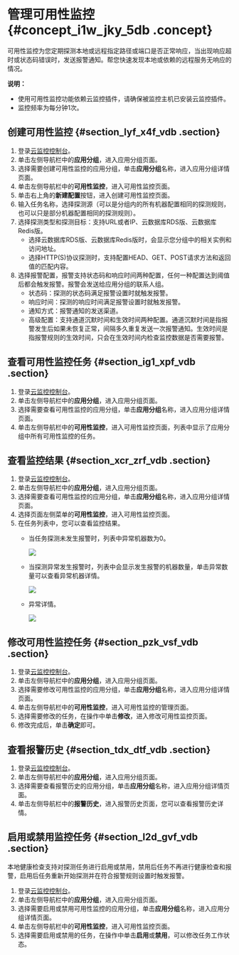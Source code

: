 # 管理可用性监控 {#concept_i1w_jky_5db .concept}

可用性监控为您定期探测本地或远程指定路径或端口是否正常响应，当出现响应超时或状态码错误时，发送报警通知。帮您快速发现本地或依赖的远程服务无响应的情况。

**说明：** 

-   使用可用性监控功能依赖云监控插件，请确保被监控主机已安装云监控插件。
-   监控频率为每分钟1次。

## 创建可用性监控 {#section_lyf_x4f_vdb .section}

1.  登录[云监控控制台](https://cloudmonitor.console.aliyun.com)。
2.  单击左侧导航栏中的**应用分组**，进入应用分组页面。
3.  选择需要创建可用性监控的应用分组，单击**应用分组**名称，进入应用分组详情页面。
4.  单击左侧导航栏中的**可用性监控**，进入可用性监控页面。
5.  单击右上角的**新建配置**按钮，进入创建可用性监控页面。
6.  输入任务名称，选择探测源（可以是分组内的所有机器配置相同的探测规则，也可以只是部分机器配置相同的探测规则）。
7.  选择探测类型和探测目标：支持URL或者IP、云数据库RDS版、云数据库Redis版。
    -   选择云数据库RDS版、云数据库Redis版时，会显示您分组中的相关实例和访问地址。
    -   选择HTTP\(S\)协议探测时，支持配置HEAD、GET、POST请求方法和返回值的匹配内容。
8.  选择报警配置，报警支持状态码和响应时间两种配置，任何一种配置达到阈值后都会触发报警。报警会发送给应用分组的联系人组。
    -   状态码：探测的状态码满足报警设置时就触发报警。
    -   响应时间：探测的响应时间满足报警设置时就触发报警。
    -   通知方式：报警通知的发送渠道。
    -   高级配置：支持通道沉默时间和生效时间两种配置。通道沉默时间是指报警发生后如果未恢复正常，间隔多久重复发送一次报警通知。生效时间是指报警规则的生效时间，只会在生效时间内检查监控数据是否需要报警。

## 查看可用性监控任务 {#section_ig1_xpf_vdb .section}

1.  登录[云监控控制台](https://cloudmonitor.console.aliyun.com)。
2.  单击左侧导航栏中的**应用分组**，进入应用分组页面。
3.  选择需要查看可用性监控的应用分组，单击**应用分组**名称，进入应用分组详情页面。
4.  单击左侧导航栏中的**可用性监控**，进入可用性监控页面，列表中显示了应用分组中所有可用性监控的任务。

## 查看监控结果 {#section_xcr_zrf_vdb .section}

1.  登录[云监控控制台](https://cloudmonitor.console.aliyun.com)。
2.  单击左侧导航栏中的**应用分组**，进入应用分组页面。
3.  选择需要查看可用性监控的应用分组，单击**应用分组**名称，进入应用分组详情页面。
4.  选择页面左侧菜单的**可用性监控**，进入可用性监控页面。
5.  在任务列表中，您可以查看监控结果。
    -   当任务探测未发生报警时，列表中异常机器数为0。

        ![](http://static-aliyun-doc.oss-cn-hangzhou.aliyuncs.com/assets/img/6169/15411473381897_zh-CN.png)

    -   当探测异常发生报警时，列表中会显示发生报警的机器数量，单击异常数量可以查看异常机器详情。

        ![](http://static-aliyun-doc.oss-cn-hangzhou.aliyuncs.com/assets/img/6169/15411473381899_zh-CN.png)

    -   异常详情。

        ![](http://static-aliyun-doc.oss-cn-hangzhou.aliyuncs.com/assets/img/6169/15411473381901_zh-CN.png)


## 修改可用性监控任务 {#section_pzk_vsf_vdb .section}

1.  登录[云监控控制台](https://cloudmonitor.console.aliyun.com)。
2.  单击左侧导航栏中的**应用分组**，进入应用分组页面。
3.  选择需要修改可用性监控的应用分组，单击**应用分组**名称，进入应用分组详情页面。
4.  单击左侧导航栏中的**可用性监控**，进入可用性监控的管理页面。
5.  选择需要修改的任务，在操作中单击**修改**，进入修改可用性监控页面。
6.  修改完成后，单击**确定**即可。

## 查看报警历史 {#section_tdx_dtf_vdb .section}

1.  登录[云监控控制台](https://cloudmonitor.console.aliyun.com)。
2.  单击左侧导航栏中的**应用分组**，进入应用分组页面。
3.  选择需要查看报警历史的应用分组，单击**应用分组**名称，进入应用分组详情页面。
4.  单击左侧导航栏中的**报警历史**，进入报警历史页面，您可以查看报警历史详情。

## 启用或禁用监控任务 {#section_l2d_gvf_vdb .section}

本地健康检查支持对探测任务进行启用或禁用，禁用后任务不再进行健康检查和报警，启用后任务重新开始探测并在符合报警规则设置时触发报警。

1.  登录[云监控控制台](https://cloudmonitor.console.aliyun.com)。
2.  单击左侧导航栏中的**应用分组**，进入应用分组页面。
3.  选择需要启用或禁用可用性监控的应用分组，单击**应用分组**名称，进入应用分组详情页面。
4.  单击左侧导航栏中的**可用性监控**，进入可用性监控页面。
5.  选择需要启用或禁用的任务，在操作中单击**启用**或**禁用**，可以修改任务工作状态。

